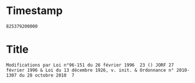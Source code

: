 # Timestamp
```
825379200000
```

# Title
```
Modifications par Loi n°96-151 du 26 février 1996  23 () JORF 27 février 1996 & Loi du 13 décembre 1926, v. init. & Ordonnance n° 2010-1307 du 28 octobre 2010  7
```